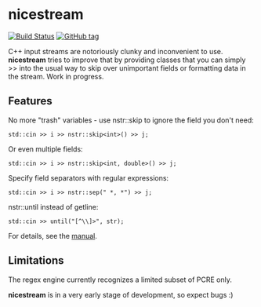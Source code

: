 # nicestream

[![Build Status](https://travis-ci.org/lipk/nicestream.svg?branch=master)](https://travis-ci.org/lipk/nicestream)
[![GitHub tag](https://img.shields.io/github/tag/lipk/nicestream.svg)]()

C++ input streams are notoriously clunky and inconvenient to use. **nicestream** tries to improve that by providing classes that
you can simply >> into the usual way to skip over unimportant fields or formatting data in the stream. Work in progress.

## Features

No more "trash" variables - use nstr::skip to ignore the field you don't need:

    std::cin >> i >> nstr::skip<int>() >> j;

Or even multiple fields:

    std::cin >> i >> nstr::skip<int, double>() >> j;

Specify field separators with regular expressions:

    std::cin >> i >> nstr::sep(" *, *") >> j;

nstr::until instead of getline:

    std::cin >> until("[^\\]>", str);

For details, see the [manual](manual.md).

## Limitations

The regex engine currently recognizes a limited subset of PCRE only.

**nicestream** is in a very early stage of development, so expect bugs :)
